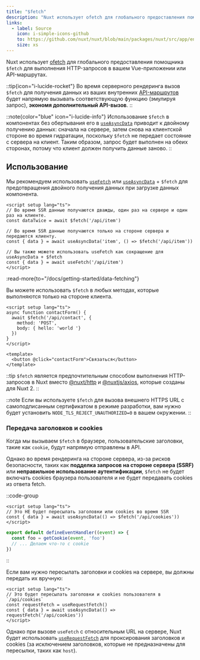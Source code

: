 ```yaml
---
title: "$fetch"
description: "Nuxt использует ofetch для глобального предоставления помощника $fetch для выполнения HTTP-запросов."
links:
  - label: Source
    icon: i-simple-icons-github
    to: https://github.com/nuxt/nuxt/blob/main/packages/nuxt/src/app/entry.ts
    size: xs
---
```


Nuxt использует [ofetch](https://github.com/unjs/ofetch) для глобального предоставления помощника `$fetch` для выполнения HTTP-запросов в вашем Vue-приложении или API-маршрутах.

::tip{icon="i-lucide-rocket"}
Во время серверного рендеринга вызов `$fetch` для получения данных из ваших внутренних [API-маршрутов](/docs/guide/directory-structure/server) будет напрямую вызывать соответствующую функцию (эмулируя запрос), **экономя дополнительный API-вызов**.
::

::note{color="blue" icon="i-lucide-info"}
Использование `$fetch` в компонентах без обертывания его в [`useAsyncData`](/docs/api/composables/use-async-data) приводит к двойному получению данных: сначала на сервере, затем снова на клиентской стороне во время гидратации, поскольку `$fetch` не передает состояние с сервера на клиент. Таким образом, запрос будет выполнен на обеих сторонах, потому что клиент должен получить данные заново.
::

## Использование

Мы рекомендуем использовать [`useFetch`](/docs/api/composables/use-fetch) или [`useAsyncData`](/docs/api/composables/use-async-data) + `$fetch` для предотвращения двойного получения данных при загрузке данных компонента.

```vue [app.vue]
<script setup lang="ts">
// Во время SSR данные получаются дважды, один раз на сервере и один раз на клиенте.
const dataTwice = await $fetch('/api/item')

// Во время SSR данные получаются только на стороне сервера и передаются клиенту.
const { data } = await useAsyncData('item', () => $fetch('/api/item'))

// Вы также можете использовать useFetch как сокращение для useAsyncData + $fetch
const { data } = await useFetch('/api/item')
</script>
```

:read-more{to="/docs/getting-started/data-fetching"}

Вы можете использовать `$fetch` в любых методах, которые выполняются только на стороне клиента.

```vue [pages/contact.vue]
<script setup lang="ts">
async function contactForm() {
  await $fetch('/api/contact', {
    method: 'POST',
    body: { hello: 'world '}
  })
}
</script>

<template>
  <button @click="contactForm">Связаться</button>
</template>
```

::tip
`$fetch` является предпочтительным способом выполнения HTTP-запросов в Nuxt вместо [@nuxt/http](https://github.com/nuxt/http) и [@nuxtjs/axios](https://github.com/nuxt-community/axios-module), которые созданы для Nuxt 2.
::

::note
Если вы используете `$fetch` для вызова внешнего HTTPS URL с самоподписанным сертификатом в режиме разработки, вам нужно будет установить `NODE_TLS_REJECT_UNAUTHORIZED=0` в вашем окружении.
::

### Передача заголовков и cookies

Когда мы вызываем `$fetch` в браузере, пользовательские заголовки, такие как `cookie`, будут напрямую отправлены в API.

Однако во время рендеринга на стороне сервера, из-за рисков безопасности, таких как **подделка запросов на стороне сервера (SSRF)** или **неправильное использование аутентификации**, `$fetch` не будет включать cookies браузера пользователя и не будет передавать cookies из ответа fetch.

::code-group

```vue [pages/index.vue]
<script setup lang="ts">
// Это НЕ будет пересылать заголовки или cookies во время SSR
const { data } = await useAsyncData(() => $fetch('/api/cookies'))
</script>
```

```ts [server/api/cookies.ts]
export default defineEventHandler((event) => {
  const foo = getCookie(event, 'foo')
  // ... Делаем что-то с cookie
})
```
::

Если вам нужно пересылать заголовки и cookies на сервере, вы должны передать их вручную:

```vue [pages/index.vue]
<script setup lang="ts">
// Это будет пересылать заголовки и cookies пользователя в `/api/cookies`
const requestFetch = useRequestFetch()
const { data } = await useAsyncData(() => requestFetch('/api/cookies'))
</script>
```

Однако при вызове `useFetch` с относительным URL на сервере, Nuxt будет использовать [`useRequestFetch`](/docs/api/composables/use-request-fetch) для проксирования заголовков и cookies (за исключением заголовков, которые не предназначены для пересылки, таких как `host`).